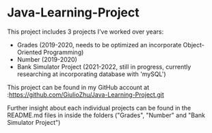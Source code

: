 # Java-Learning-Project
 
This project includes 3 projects I've worked over years:
- Grades (2019-2020, needs to be optimized an incorporate Object-Oriented Programming)
- Number (2019-2020)
- Bank Simulator Project (2021-2022, still in progress, currently researching at incorporating database with 'mySQL')

This project can be found in my GitHub account at :https://github.com/GiulioZhu/Java-Learning-Project.git

Further insight about each individual projects can be found in the README.md files in inside the folders ("Grades", "Number" and "Bank Simulator Project")